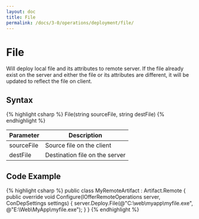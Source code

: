 ```yaml
---
layout: doc
title: File
permalink: /docs/3-0/operations/deployment/file/
---
```


File
====

Will deploy local file and its attributes to remote server. If the file already exist on the server and either the file or its attributes are different, it will be updated to reflect the file on client.

## Syntax

{% highlight csharp %}
File(string sourceFile, string destFile)
{% endhighlight %}

<table>
	<thead>
		<tr>
			<th>Parameter</th>
			<th>Description</th>
		</tr>
	</thead>
	<tbody>
		<tr>
			<td>sourceFile</td>
			<td>Source file on the client</td>
		</tr>
		<tr>
			<td>destFile</td>
			<td>Destination file on the server</td>
		</tr>
	</tbody>
</table>

## Code Example

{% highlight csharp %}
public class MyRemoteArtifact : Artifact.Remote
{
  public override void Configure(IOfferRemoteOperations server, ConDepSettings settings)
  {
    server.Deploy.File(@"C:\web\myapp\myfile.exe", @"E:\Web\MyApp\myfile.exe");
  }
}
{% endhighlight %}
